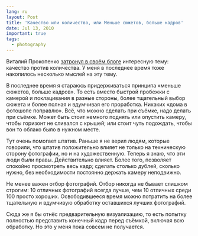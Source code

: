 ```yaml
---
lang: ru
layout: Post
title: 'Качество или количество, или Меньше сюжетов, больше кадров'
date: Jul 13, 2010
important: true
tags:
  - photography
---
```


Виталий Прокопенко [затронул в своём блоге](http://blog.vitphoto.com/2010/07/02/quality-vs-quantity/ 'Quality vs. Quantity') интересную тему: качество против количества. У меня в последнее время тоже накопилось несколько мыслей на эту тему.

В последнее время я стараюсь придерживаться принципа «меньше сюжетов, больше кадров». То есть вместо быстрой пробежки с камерой и поклацивания в разные стороны, более тщательный выбор сюжета и более полная и вдумчивая его проработка. Никаких «дома в фотошопе поправлю». Всё, что можно сделать при съёмке, надо делать при съёмке. Может быть стоит немного поднять или опустить камеру, чтобы горизонт не сливался с крышей; или стоит чуть подождать, чтобы вон то облако было в нужном месте.

Тут очень помогает штатив. Раньше я не верил людям, которые говорили, что штатив положительно влияет не только на техническую сторону фотографии, но и на художественную. Теперь я знаю, что эти люди были правы. Действительно влияет. Более того, позволяет спокойно просмотреть весь кадр; сделать столько дублей, сколько нужно, без необходимости постоянно держать камеру неподвижно.

Не менее важен отбор фотографий. Отбор никогда не бывает слишком строгим: 10 отличных фотографий всегда лучше, чем 10 отличных среди 100 просто хороших. Освободившееся время можно потратить на более тщательную и вдумчивую обработку оставшихся лучших фотографий.

Сюда же я бы отнёс предварительную визуализацию, то есть попытку полностью представить конечный кадр перед съёмкой, включая всю обработку. Но это у меня пока совсем не получается.
